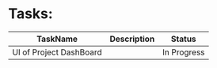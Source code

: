 # Tasks:


|TaskName| Description| Status |
|--------|------------| -------|
|UI of Project DashBoard |  | In Progress|